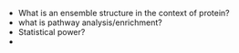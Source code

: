 - What is an ensemble structure in the context of protein?
- what is pathway analysis/enrichment?
- Statistical power?
- 
